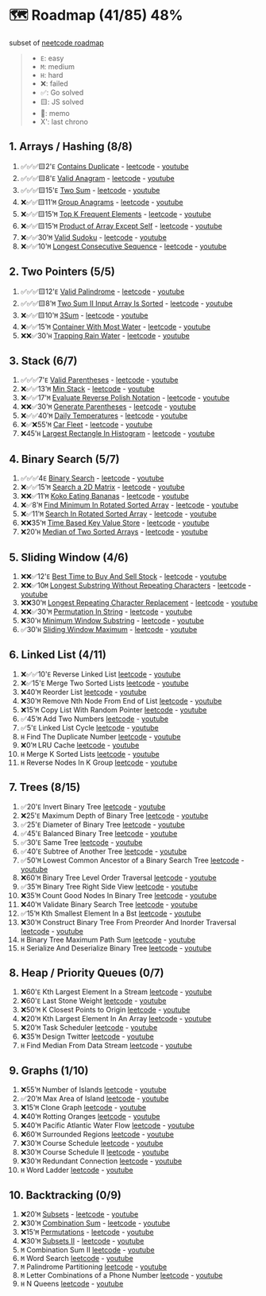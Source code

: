 # 🗺️ Roadmap (41/85) 48%
subset of [neetcode roadmap](https://neetcode.io/roadmap)

> - `E`: easy
> - `M`: medium
> - `H`: hard
> - ❌: failed
> - ✅: Go solved
> - 🟨: JS solved
> - 🤔: memo
> - X': last chrono

## 1. Arrays / Hashing (8/8)
1. ✅✅✅🟨2'`E` [Contains Duplicate](./1_arrays_hashing/1_contains_duplicate.md) - [leetcode](https://leetcode.com/problems/contains-duplicate/) - [youtube](https://www.youtube.com/watch?v=3OamzN90kPg)
2. ✅✅✅🟨8'`E` [Valid Anagram](./1_arrays_hashing/2_valid_anagram.md) - [leetcode](https://leetcode.com/problems/valid-anagram/) - [youtube](https://www.youtube.com/watch?v=9UtInBqnCgA)
3. ✅✅✅🟨15'`E` [Two Sum](./1_arrays_hashing/3_two_sum.md) - [leetcode](https://leetcode.com/problems/two-sum/) - [youtube](https://www.youtube.com/watch?v=KLlXCFG5TnA)
4. ❌✅✅🟨11'`M` [Group Anagrams](./1_arrays_hashing/4_group_anagrams.md) - [leetcode](https://leetcode.com/problems/group-anagrams/) - [youtube](https://www.youtube.com/watch?v=vzdNOK2oB2E)
5. ❌✅✅🟨15'`M` [Top K Frequent Elements](./1_arrays_hashing/5_top_k_frequent_elements.md) - [leetcode](https://leetcode.com/problems/top-k-frequent-elements/) - [youtube](https://www.youtube.com/watch?v=YPTqKIgVk-k)
6. ❌✅✅🟨15'`M` [Product of Array Except Self](./1_arrays_hashing/6_product_of_array_except_self.md) - [leetcode](https://leetcode.com/problems/product-of-array-except-self/) - [youtube](https://www.youtube.com/watch?v=bNvIQI2wAjk)
7. ❌✅✅30'`M` [Valid Sudoku](./1_arrays_hashing/7_valid_sudoku.md) - [leetcode](https://leetcode.com/problems/valid-sudoku/) - [youtube](https://www.youtube.com/watch?v=TjFXEUCMqI8)
8. ❌✅✅10'`M` [Longest Consecutive Sequence](./1_arrays_hashing/8_longest_consecutive_sequence.md) - [leetcode](https://leetcode.com/problems/longest-consecutive-sequence/) - [youtube](https://www.youtube.com/watch?v=P6RZZMu_maU)

## 2. Two Pointers (5/5)
1. ✅✅✅🟨12'`E` [Valid Palindrome](./2_two_pointers/1_valid_palindrome.md) - [leetcode](https://leetcode.com/problems/valid-palindrome/) - [youtube](https://www.youtube.com/watch?v=jJXJ16kPFWg)
2. ✅✅✅🟨8'`M` [Two Sum II Input Array Is Sorted](./2_two_pointers/2_two_sum_ii_input_array_is_sorted.md) - [leetcode](https://leetcode.com/problems/two-sum-ii-input-array-is-sorted/) - [youtube](https://www.youtube.com/watch?v=cQ1Oz4ckceM)
3. ❌✅✅🟨10'`M` [3Sum](./2_two_pointers/3_3_sum.md) - [leetcode](https://leetcode.com/problems/3sum/) - [youtube](https://www.youtube.com/watch?v=jzZsG8n2R9A.io%2F)
4. ❌✅✅15'`M` [Container With Most Water](./2_two_pointers/4_container_with_most_water.md) - [leetcode](https://leetcode.com/problems/container-with-most-water/) - [youtube](https://www.youtube.com/watch?v=UuiTKBwPgAo)
5. ❌❌✅30'`H` [Trapping Rain Water](./2_two_pointers/5_trapping_rain_water.md) - [leetcode](https://leetcode.com/problems/trapping-rain-water/) - [youtube](https://www.youtube.com/watch?v=ZI2z5pq0TqA)

## 3. Stack (6/7)
1. ✅✅✅7'`E` [Valid Parentheses](./3_stack/1_valid_parentheses.md) - [leetcode](https://leetcode.com/problems/valid-parentheses/) - [youtube](https://www.youtube.com/watch?v=WTzjTskDFMg)
2. ❌✅✅13'`M` [Min Stack](./3_stack/2_min_stack.md) - [leetcode](https://leetcode.com/problems/min-stack/) - [youtube](https://www.youtube.com/watch?v=qkLl7nAwDPo)
3. ❌✅✅17'`M` [Evaluate Reverse Polish Notation](./3_stack/3_evaluate_reverse_polish_notation.md) - [leetcode](https://leetcode.com/problems/evaluate-reverse-polish-notation/) - [youtube](https://www.youtube.com/watch?v=iu0082c4HDE)
4. ❌❌✅30'`M` [Generate Parentheses](./3_stack/4_generate_parentheses.md) - [leetcode](https://leetcode.com/problems/generate-parentheses/) - [youtube](https://www.youtube.com/watch?v=s9fokUqJ76A)
5. ❌✅✅40'`M` [Daily Temperatures](./3_stack/5_daily_temperatures.md) - [leetcode](https://leetcode.com/problems/daily-temperatures/) - [youtube](https://www.youtube.com/watch?v=cTBiBSnjO3c)
6. ❌✅❌55'`M` [Car Fleet](./3_stack/6_car_fleet.md) - [leetcode](https://leetcode.com/problems/car-fleet/) - [youtube](https://www.youtube.com/watch?v=Pr6T-3yB9RM)
7. ❌45'`H` [Largest Rectangle In Histogram](./3_stack/7_largest_rectangle_in_histogram.md) - [leetcode](https://leetcode.com/problems/largest-rectangle-in-histogram/) - [youtube](https://www.youtube.com/watch?v=zx5Sw9130L0&source_ve_path=OTY3MTQ)

## 4. Binary Search (5/7)
1. ✅✅✅4`E` [Binary Search](./4_binary_search/1_binary_search.md) - [leetcode](https://leetcode.com/problems/binary-search/) - [youtube](https://www.youtube.com/watch?v=s4DPM8ct1pI)
2. ❌✅✅15'`M` [Search a 2D Matrix](./4_binary_search/2_search_a_2d_matrix.md) - [leetcode](https://leetcode.com/problems/search-a-2d-matrix/) - [youtube](https://www.youtube.com/watch?v=Ber2pi2C0j0)
3. ❌❌✅11'`M` [Koko Eating Bananas](./4_binary_search/3_koko_eating_bananas.md) - [leetcode](https://leetcode.com/problems/koko-eating-bananas/) - [youtube](https://www.youtube.com/watch?v=U2SozAs9RzA)
4. ❌✅8'`M` [Find Minimum In Rotated Sorted Array](./4_binary_search/4_find_minimum_in_rotated_sorted_array.md) - [leetcode](https://leetcode.com/problems/find-minimum-in-rotated-sorted-array/) - [youtube](https://www.youtube.com/watch?v=nIVW4P8b1VA)
5. ❌✅11'`M` [Search In Rotated Sorted Array](./4_binary_search/5_search_in_rotated_sorted_array.md) - [leetcode](https://leetcode.com/problems/search-in-rotated-sorted-array/) - [youtube](https://www.youtube.com/watch?v=U8XENwh8Oy8)
6. ❌❌35'`M` [Time Based Key Value Store](./4_binary_search/6_time_based_key_value_store.md) - [leetcode](https://leetcode.com/problems/time-based-key-value-store/) - [youtube](https://www.youtube.com/watch?v=fu2cD_6E8Hw)
7. ❌20'`H` [Median of Two Sorted Arrays](./4_binary_search/7_median_of_two_sorted_arrays.md) - [leetcode](https://leetcode.com/problems/median-of-two-sorted-arrays/) - [youtube](https://www.youtube.com/watch?v=q6IEA26hvXc)

## 5. Sliding Window (4/6)
1. ❌❌✅12'`E` [Best Time to Buy And Sell Stock](./5_sliding_window/1_best_time_to_buy_and_sell_stock.md) - [leetcode](https://leetcode.com/problems/best-time-to-buy-and-sell-stock/) - [youtube](https://www.youtube.com/watch?v=1pkOgXD63yU)
2. ❌❌✅10`M` [Longest Substring Without Repeating Characters](./5_sliding_window/2_longest_substring_without_repeating_characters.md) - [leetcode](https://leetcode.com/problems/longest-substring-without-repeating-characters/) - [youtube](https://www.youtube.com/watch?v=wiGpQwVHdE0)
3. ❌❌30'`M` [Longest Repeating Character Replacement](./5_sliding_window/3_longest_repeating_character_replacement.md) - [leetcode](https://leetcode.com/problems/longest-repeating-character-replacement/) - [youtube](https://www.youtube.com/watch?v=gqXU1UyA8pk)
4. ❌❌✅30'`M` [Permutation In String](./5_sliding_window/4_permutation_in_string.md) - [leetcode](https://leetcode.com/problems/permutation-in-string/) - [youtube](https://www.youtube.com/watch?v=UbyhOgBN834)
5. ❌30'`H` [Minimum Window Substring](./5_sliding_window/5_minimum_window_substring.md) - [leetcode](https://leetcode.com/problems/minimum-window-substring/) - [youtube](https://www.youtube.com/watch?v=jSto0O4AJbM)
6. ✅30'`H` [Sliding Window Maximum](./5_sliding_window/6_sliding_window_maximum.md) - [leetcode](https://leetcode.com/problems/sliding-window-maximum/) - [youtube](https://www.youtube.com/watch?v=DfljaUwZsOk)

## 6. Linked List (4/11)
1. ❌✅✅10'`E` Reverse Linked List [leetcode](https://leetcode.com/problems/reverse-linked-list/) - [youtube](https://www.youtube.com/watch?v=G0_I-ZF0S38)
2. ❌✅15'`E` Merge Two Sorted Lists [leetcode](https://leetcode.com/problems/merge-two-sorted-lists/) - [youtube](https://www.youtube.com/watch?v=XIdigk956u0)
3. ❌40'`M` Reorder List [leetcode](https://leetcode.com/problems/reorder-list/) - [youtube](https://www.youtube.com/watch?v=S5bfdUTrKLM)
4. ❌30'`M` Remove Nth Node From End of List [leetcode](https://leetcode.com/problems/remove-nth-node-from-end-of-list/) - [youtube](https://www.youtube.com/watch?v=XVuQxVej6y8)
5. ❌15'`M` Copy List With Random Pointer [leetcode](https://leetcode.com/problems/copy-list-with-random-pointer/) - [youtube](https://www.youtube.com/watch?v=5Y2EiZST97Y)
6. ✅45'`M` Add Two Numbers [leetcode](https://leetcode.com/problems/add-two-numbers/) - [youtube](https://www.youtube.com/watch?v=wgFPrzTjm7s)
7. ✅5'`E` Linked List Cycle [leetcode](https://leetcode.com/problems/linked-list-cycle/) - [youtube](https://www.youtube.com/watch?v=gBTe7lFR3vc)
8. `H` Find The Duplicate Number [leetcode](https://leetcode.com/problems/find-the-duplicate-number/) - [youtube](https://www.youtube.com/watch?v=wjYnzkAhcNk)
9. ❌0'`M` LRU Cache [leetcode](https://leetcode.com/problems/lru-cache/) - [youtube](https://www.youtube.com/watch?v=7ABFKPK2hD4)
10. `H` Merge K Sorted Lists [leetcode](https://leetcode.com/problems/merge-k-sorted-lists/) - [youtube](https://www.youtube.com/watch?v=q5a5OiGbT6Q)
11. `H` Reverse Nodes In K Group [leetcode](https://leetcode.com/problems/reverse-nodes-in-k-group/) - [youtube](https://www.youtube.com/watch?v=1UOPsfP85V4)

## 7. Trees (8/15)
1. ✅20'`E` Invert Binary Tree [leetcode](https://leetcode.com/problems/invert-binary-tree/) - [youtube](https://www.youtube.com/watch?v=OnSn2XEQ4MY)
2. ❌25'`E` Maximum Depth of Binary Tree [leetcode](https://leetcode.com/problems/maximum-depth-of-binary-tree/) - [youtube](https://www.youtube.com/watch?v=hTM3phVI6YQ)
3. ✅25'`E` Diameter of Binary Tree [leetcode](https://leetcode.com/problems/diameter-of-binary-tree/) - [youtube](https://www.youtube.com/watch?v=bkxqA8Rfv04)
4. ✅45'`E` Balanced Binary Tree [leetcode](https://leetcode.com/problems/balanced-binary-tree/) - [youtube](https://www.youtube.com/watch?v=QfJsau0ItOY)
5. ✅30'`E` Same Tree [leetcode](https://leetcode.com/problems/same-tree/) - [youtube](https://www.youtube.com/watch?v=vRbbcKXCxOw)
6. ✅40'`E` Subtree of Another Tree [leetcode](https://leetcode.com/problems/subtree-of-another-tree/) - [youtube](https://www.youtube.com/watch?v=E36O5SWp-LE)
7. ✅50'`M` Lowest Common Ancestor of a Binary Search Tree [leetcode](https://leetcode.com/problems/lowest-common-ancestor-of-a-binary-search-tree/) - [youtube](https://www.youtube.com/watch?v=gs2LMfuOR9ks)
8. ❌60'`M` Binary Tree Level Order Traversal [leetcode](https://leetcode.com/problems/binary-tree-level-order-traversal/) - [youtube](https://www.youtube.com/watch?v=6ZnyEApgFYg)
9. ✅35'`M` Binary Tree Right Side View [leetcode](https://leetcode.com/problems/binary-tree-right-side-view/) - [youtube](https://www.youtube.com/watch?v=d4zLyf32e3I)
10. ❌35'`M` Count Good Nodes In Binary Tree [leetcode](https://leetcode.com/problems/count-good-nodes-in-binary-tree/) - [youtube](https://www.youtube.com/watch?v=7cp5imvDzl4)
11. ❌40'`M` Validate Binary Search Tree [leetcode](https://leetcode.com/problems/validate-binary-search-tree/) - [youtube](https://www.youtube.com/watch?v=s6ATEkipzow)
12. ✅15'`M` Kth Smallest Element In a Bst [leetcode](https://leetcode.com/problems/kth-smallest-element-in-a-bst/) - [youtube](https://www.youtube.com/watch?v=5LUXSvjmGCw)
13. ❌30'`M` Construct Binary Tree From Preorder And Inorder Traversal [leetcode](https://leetcode.com/problems/construct-binary-tree-from-preorder-and-inorder-traversal/) - [youtube](https://www.youtube.com/watch?v=ihj4IQGZ2zc)
14. `H` Binary Tree Maximum Path Sum [leetcode](https://leetcode.com/problems/binary-tree-maximum-path-sum/) - [youtube](https://www.youtube.com/watch?v=Hr5cWUld4vU)
15. `H` Serialize And Deserialize Binary Tree [leetcode](https://leetcode.com/problems/serialize-and-deserialize-binary-tree/) - [youtube](https://www.youtube.com/watch?v=u4JAi2JJhI8)

## 8. Heap / Priority Queues (0/7)
1. ❌60'`E` Kth Largest Element In a Stream [leetcode](https://leetcode.com/problems/kth-largest-element-in-a-stream/) - [youtube](https://www.youtube.com/watch?v=hOjcdrqMoQ8)
2. ❌60'`E` Last Stone Weight [leetcode](https://leetcode.com/problems/last-stone-weight/) - [youtube](https://www.youtube.com/watch?v=B-QCq79-Vfw&t=3s)
3. ❌50'`M` K Closest Points to Origin [leetcode](https://leetcode.com/problems/k-closest-points-to-origin/) - [youtube](https://www.youtube.com/watch?v=rI2EBUEMfTk)
4. ❌20'`M` Kth Largest Element In An Array [leetcode](https://leetcode.com/problems/kth-largest-element-in-an-array/) - [youtube](https://www.youtube.com/watch?v=XEmy13g1Qxc)
5. ❌20'`M` Task Scheduler [leetcode](https://leetcode.com/problems/task-scheduler/) - [youtube](https://www.youtube.com/watch?v=s8p8ukTyA2I)
6. ❌35'`M` Design Twitter [leetcode](https://leetcode.com/problems/design-twitter/) - [youtube](https://www.youtube.com/watch?v=pNichitDD2E)
7. `H` Find Median From Data Stream [leetcode](https://leetcode.com/problems/find-median-from-data-stream/) - [youtube](https://www.youtube.com/watch?v=itmhHWaHupI)

## 9. Graphs (1/10)
1. ❌55'`M` Number of Islands [leetcode](https://leetcode.com/problems/number-of-islands/) - [youtube](https://www.youtube.com/watch?v=pV2kpPD66nE)
2. ✅20'`M` Max Area of Island [leetcode](https://leetcode.com/problems/max-area-of-island/) - [youtube](https://www.youtube.com/watch?v=iJGr1OtmH0c)
3. ❌15'`M` Clone Graph [leetcode](https://leetcode.com/problems/clone-graph/) - [youtube](https://www.youtube.com/watch?v=mQeF6bN8hMk)
4. ❌40'`M` Rotting Oranges [leetcode](https://leetcode.com/problems/rotting-oranges/) - [youtube](https://www.youtube.com/watch?v=y704fEOx0s0)
5. ❌40'`M` Pacific Atlantic Water Flow [leetcode](https://leetcode.com/problems/pacific-atlantic-water-flow/) - [youtube](https://www.youtube.com/watch?v=s-VkcjHqkGI)
6. ❌60'`M` Surrounded Regions [leetcode](https://leetcode.com/problems/surrounded-regions/) - [youtube](https://www.youtube.com/watch?v=9z2BunfoZ5Y)
7. ❌30'`M` Course Schedule [leetcode](https://leetcode.com/problems/course-schedule/) - [youtube](https://www.youtube.com/watch?v=EgI5nU9etnU&t=1s)
8. ❌30'`M` Course Schedule II [leetcode](https://leetcode.com/problems/course-schedule-ii/) - [youtube](https://www.youtube.com/watch?v=Akt3glAwyfY)
9. ❌30'`M` Redundant Connection [leetcode](https://leetcode.com/problems/redundant-connection/) - [youtube](https://www.youtube.com/watch?v=FXWRE67PLL0)
10. `H` Word Ladder [leetcode](https://leetcode.com/problems/word-ladder/) - [youtube](https://www.youtube.com/watch?v=h9iTnkgv05E)

## 10. Backtracking (0/9)
1. ❌20'`M` [Subsets](./10_backtracking/1_subsets.md) - [leetcode](https://leetcode.com/problems/subsets/) - [youtube](https://www.youtube.com/watch?v=REOH22Xwdkk)
2. ❌30'`M` [Combination Sum](./10_backtracking/2_combination_sum.md) - [leetcode](https://leetcode.com/problems/combination-sum/) - [youtube](https://www.youtube.com/watch?v=GBKI9VSKdGg)
3. ❌15'`M` [Permutations](./10_backtracking/3_permutations.md) - [leetcode](https://leetcode.com/problems/permutations/) - [youtube](https://www.youtube.com/watch?v=FZe0UqISmUw)
4. ❌30'`M` [Subsets II](./10_backtracking/4_subsets_ii.md) - [leetcode](https://leetcode.com/problems/subsets-ii/) - [youtube](https://www.youtube.com/watch?v=Vn2v6ajA7U0)
5. `M` Combination Sum II [leetcode](https://leetcode.com/problems/combination-sum-ii/) - [youtube](https://www.youtube.com/watch?v=FOyRpNUSFeA)
6. `M` Word Search [leetcode](https://leetcode.com/problems/word-search/) - [youtube](https://www.youtube.com/watch?v=pfiQ_PS1g8E)
7. `M` Palindrome Partitioning [leetcode](https://leetcode.com/problems/palindrome-partitioning/) - [youtube](https://www.youtube.com/watch?v=3jvWodd7ht0)
8. `M` Letter Combinations of a Phone Number [leetcode](https://leetcode.com/problems/letter-combinations-of-a-phone-number/) - [youtube](https://www.youtube.com/watch?v=0snEunUacZY)
9. `H` N Queens [leetcode](https://leetcode.com/problems/n-queens/) - [youtube](https://www.youtube.com/watch?v=Ph95IHmRp5M)
